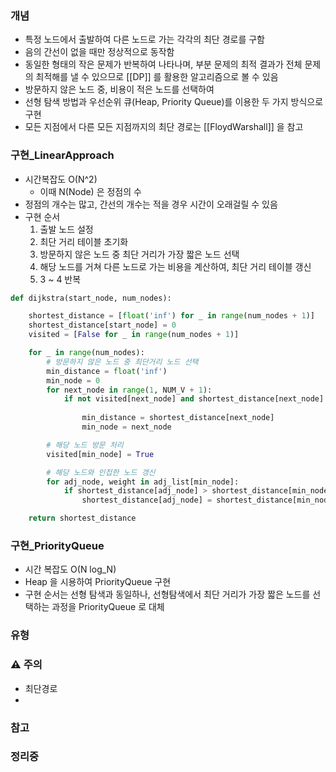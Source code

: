 ### 개념

* 특정 노드에서 출발하여 다른 노드로 가는 각각의 최단 경로를 구함
* 음의 간선이 없을 때만 정상적으로 동작함
* 동일한 형태의 작은 문제가 반복하여 나타나며, 부분 문제의 최적 결과가 전체 문제의 최적해를 낼 수 있으므로 [[DP]] 를 활용한 알고리즘으로 볼 수 있음
* 방문하지 않은 노드 중, 비용이 적은 노드를 선택하여 
* 선형 탐색 방법과 우선순위 큐(Heap, Priority Queue)를 이용한 두 가지 방식으로 구현
* 모든 지점에서 다른 모든 지점까지의 최단 경로는 [[FloydWarshall]] 을 참고

### 구현_LinearApproach

* 시간복잡도 O(N^2)
	* 이때 N(Node) 은 정점의 수
* 정점의 개수는 많고, 간선의 개수는 적을 경우 시간이 오래걸릴 수 있음
* 구현 순서
	1. 출발 노드 설정
	2. 최단 거리 테이블 초기화
	3. 방문하지 않은 노드 중 최단 거리가 가장 짧은 노드 선택
	4. 해당 노드를 거쳐 다른 노드로 가는 비용을 계산하여, 최단 거리 테이블 갱신
	5. 3 ~ 4 반복
```Python
def dijkstra(start_node, num_nodes):

	shortest_distance = [float('inf') for _ in range(num_nodes + 1)]
	shortest_distance[start_node] = 0
	visited = [False for _ in range(num_nodes + 1)]

	for _ in range(num_nodes):
		# 방문하지 않은 노드 중 최단거리 노드 선택
		min_distance = float('inf')
		min_node = 0
		for next_node in range(1, NUM_V + 1):
			if not visited[next_node] and shortest_distance[next_node] < min_distance:
				
				min_distance = shortest_distance[next_node]
				min_node = next_node

		# 해당 노드 방문 처리
		visited[min_node] = True

		# 해당 노드와 인접한 노드 갱신
		for adj_node, weight in adj_list[min_node]:
			if shortest_distance[adj_node] > shortest_distance[min_node] + weight:
				shortest_distance[adj_node] = shortest_distance[min_node] + weight

	return shortest_distance

```

### 구현_PriorityQueue

* 시간 복잡도 O(N log_N)
* Heap 을 시용하여 PriorityQueue 구현
* 구현 순서는 선형 탐색과 동일하나, 선형탐색에서 최단 거리가 가장 짧은 노드를 선택하는 과정을 PriorityQueue 로 대체

### 유형

### ⚠️ 주의
* 최단경로
* 

### 참고

### 정리중